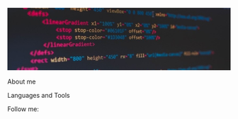 ![Header](https://github.com/Oleksii26/Oleksii26/blob/main/assets/header.jpeg)

About me

Languages and Tools

Follow me:

